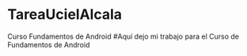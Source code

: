 # TareaUcielAlcala
Curso Fundamentos de Android 
#Aquí dejo mi trabajo para el Curso de Fundamentos de Android
